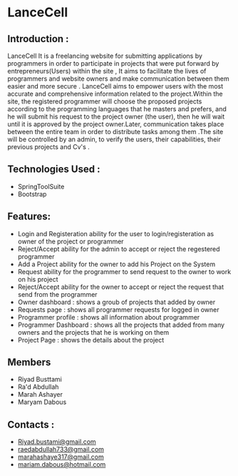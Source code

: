 # **LanceCell**

## Introduction :
LanceCell It is a freelancing website for submitting applications by programmers in order to participate in projects that were put forward by entrepreneurs(Users) within the site , It aims to facilitate the lives of programmers and website owners and make communication between them easier and more secure . LanceCell aims to empower users with the most accurate and comprehensive information related to the project.Within the site, the registered programmer will choose the proposed projects according to the programming languages that he masters and prefers, and he will submit his request to the project owner (the user), then he will wait until it is approved by the project owner.Later, communication takes place between the entire team in order to distribute tasks among them .The site will be controlled by an admin, to verify the users, their capabilities, their previous projects and Cv's .

## Technologies Used : 
 * SpringToolSuite
 * Bootstrap

## Features:
* Login and Registeration	ability for the user to login/registeration as owner of the project or programmer
* Reject/Accept	ability for the admin to accept or reject the regestered programmer
* Add a Project	ability for the owner to add his Project on the System
* Request	ability for the programmer to send request to the owner to work on his project
* Reject/Accept	ability for the owner to accept or reject the request that send from the programmer
* Owner dashboard	: shows a groub of projects that added by owner
* Requests page	: shows all programmer requests for logged in owner
* Programmer profile :	shows all information about programmer
* Programmer Dashboard : shows all the projects that added from many owners and the projects that he is working on them
* Project Page : shows the details about the project

## Members
* Riyad Busttami
* Ra'd Abdullah
* Marah Ashayer
* Maryam Dabous

## Contacts :
* Riyad.bustami@gmail.com
* raedabdullah733@gmail.com
* marahashaye317@gmail.com
* mariam.dabous@hotmail.com
